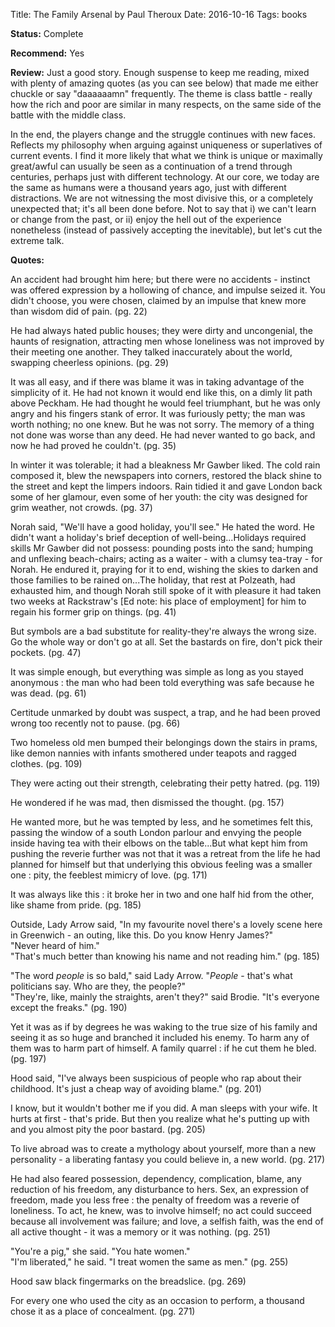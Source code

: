 Title: The Family Arsenal by Paul Theroux
Date: 2016-10-16
Tags: books

**Status:** Complete

**Recommend:** Yes

**Review:** Just a good story. Enough suspense to keep me reading, mixed with plenty of amazing quotes (as you can see 
below) that made me either chuckle or say "daaaaaamn" frequently. The theme is class battle - really how the rich and 
poor are similar in many respects, on the same side of the battle with the middle class. 

In the end, the players change and the struggle continues with new faces. Reflects my philosophy when arguing against uniqueness or 
superlatives of current events. I find it more likely that what we think is unique or maximally great/awful can 
usually be seen as a continuation of a trend through centuries, perhaps just with different technology. At our core, 
we today are the same as humans were a thousand years ago, just with different distractions. We are not witnessing the 
most divisive this, or a completely unexpected that; it's all been done before. Not to say that i) we can't learn or 
change from the past, or ii) enjoy the hell out of the experience nonetheless (instead of passively accepting the 
inevitable), but let's cut the extreme talk. 

**Quotes:**

An accident had brought him here; but there were no accidents - instinct was offered expression by a hollowing of chance, and impulse 
seized it. You didn't choose, you were chosen, claimed by an impulse that knew more than wisdom did of pain. (pg. 22)

He had always hated public houses; they were dirty and uncongenial, the haunts of resignation, attracting men whose loneliness was not 
improved by their meeting one another. They talked inaccurately about the world, swapping cheerless opinions. (pg. 29)

It was all easy, and if there was blame it was in taking advantage of the simplicity of it. He had not known it would end like this, on 
a dimly lit path above Peckham. He had thought he would feel triumphant, but he was only angry and his fingers stank of error. It was 
furiously petty; the man was worth nothing; no one knew. But he was not sorry. The memory of a thing not done was worse than any deed. 
He had never wanted to go back, and now he had proved he couldn't. (pg. 35)

In winter it was tolerable; it had a bleakness Mr Gawber liked. The cold rain composed it, blew the newspapers into corners, restored 
the black shine to the street and kept the limpers indoors. Rain tidied it and gave London back some of her glamour, even some of her 
youth: the city was designed for grim weather, not crowds. (pg. 37)

Norah said, "We'll have a good holiday, you'll see." He hated the word. He didn't want a holiday's brief deception 
of well-being...Holidays required skills Mr Gawber did not possess: pounding posts into the sand; humping and 
unflexing beach-chairs; acting as a waiter - with a clumsy tea-tray - for Norah. He endured it, praying for it to 
end, wishing the skies to darken and those families to be rained on...The holiday, that rest at Polzeath, had 
exhausted him, and though Norah still spoke of it with pleasure it had taken two weeks at Rackstraw's [Ed note: his 
place of employment] for him to regain his former grip on things. (pg. 41)

But symbols are a bad substitute for reality-they're always the wrong size. Go the whole way or don't go at all. Set 
the bastards on fire, don't pick their pockets. (pg. 47)

It was simple enough, but everything was simple as long as you stayed anonymous : the man who had been told 
everything was safe because he was dead. (pg. 61)

Certitude unmarked by doubt was suspect, a trap, and he had been proved wrong too recently not to pause. (pg. 66)

Two homeless old men bumped their belongings down the stairs in prams, like demon nannies with infants smothered 
under teapots and ragged clothes. (pg. 109)

They were acting out their strength, celebrating their petty hatred. (pg. 119)

He wondered if he was mad, then dismissed the thought. (pg. 157)

He wanted more, but he was tempted by less, and he sometimes felt this, passing the window of a south London parlour 
and envying the people inside having tea with their elbows on the table...But what kept him from pushing the reverie 
further was not that it was a retreat from the life he had planned for himself but that underlying this obvious 
feeling was a smaller one : pity, the feeblest mimicry of love. (pg. 171)

It was always like this : it broke her in two and one half hid from the other, like shame from pride. (pg. 185)

Outside, Lady Arrow said, "In my favourite novel there's a lovely scene here in Greenwich - an outing, like this. Do 
you know Henry James?"  
"Never heard of him."  
"That's much better than knowing his name and not reading him." (pg. 185)

"The word *people* is so bald," said Lady Arrow. "*People* - that's what politicians say. Who are they, the people?"  
"They're, 
like, mainly the straights, aren't they?" said Brodie. "It's everyone except the freaks." (pg. 190)

Yet it was as if by degrees he was waking to the true size of his family and seeing it as so huge and branched it included his
enemy. To harm any of them was to harm part of himself. A family quarrel : if he cut them he bled. (pg. 197)

Hood said, "I've always been suspicious of people who rap about their childhood. It's just a cheap way of avoiding blame." (pg. 201)

I know, but it wouldn't bother me if you did. A man sleeps with your wife. It hurts at first - that's pride. But then you realize what 
he's putting up with and you almost pity the poor bastard. (pg. 205)

To live abroad was to create a mythology about yourself, more than a new personality - a liberating fantasy you could believe in, a new
world. (pg. 217)

He had also feared possession, dependency, complication, blame, any reduction of his freedom, any disturbance to hers. Sex, an expression
of freedom, made you less free : the penalty of freedom was a reverie of loneliness. To act, he knew, was to involve himself; no act could
succeed because all involvement was failure; and love, a selfish faith, was the end of all active thought - it was a memory or it was
nothing. (pg. 251)

"You're a pig," she said. "You hate women."  
"I'm liberated," he said. "I treat women the same as men." (pg. 255)

Hood saw black fingermarks on the breadslice. (pg. 269)

For every one who used the city as an occasion to perform, a thousand chose it as a place of concealment. (pg. 271)


